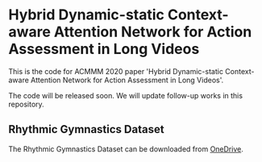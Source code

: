 # Hybrid Dynamic-static Context-aware Attention Network for Action Assessment in Long Videos

This is the code for ACMMM 2020 paper 'Hybrid Dynamic-static Context-aware Attention Network for Action Assessment in Long Videos'.

The code will be released soon. We will update follow-up works in this repository.



## Rhythmic Gymnastics Dataset
The Rhythmic Gymnastics Dataset can be downloaded from [OneDrive][1].





[1]: https://mail2sysueducn-my.sharepoint.com/:u:/g/personal/zenglan3_mail2_sysu_edu_cn/EUP1TVo1h0xHjwf3StGZUDQBegyRrkLZtqnYjmHgmEDY8A